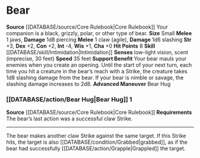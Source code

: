 ﻿---
burrow_speed: null
charisma: '+0'
climb_speed: null
constitution: '+2'
dexterity: '+2'
element: null
fly_speed: null
hp: '8'
id: '2'
intelligence: '-4'
land_speed: '35'
max_speed: '35'
name: Bear
rarity: Common
rus_type_level: null
sense:
- low-light vision
- scent(imprecise
- 30 feet)
size: Small
skill:
- '[[DATABASE/skill/Intimidation|Intimidation]]'
source: '[[DATABASE/source/Core Rulebook|Core Rulebook]]'
speed:
- 35 feet
strength: '+3'
strength_req: '3'
swim_speed: null
trait: null
type: Animal Companion
wisdom: '+1'

---
# Bear

**Source** [[DATABASE/source/Core Rulebook|Core Rulebook]] 
Your companion is a black, grizzly, polar, or other type of bear.
**Size** Small
**Melee** <span class="action-icon">1</span> jaws, **Damage** 1d8 piercing
**Melee** <span class="action-icon">1</span> claw (agile), **Damage** 1d6 slashing
**Str** +3, **Dex** +2, **Con** +2, **Int** -4, **Wis** +1, **Cha** +0
**Hit Points** 8
**Skill** [[DATABASE/skill/Intimidation|Intimidation]] 
**Senses** low-light vision, scent (imprecise, 30 feet)
**Speed** 35 feet
**Support Benefit** Your bear mauls your enemies when you create an opening. Until the start of your next turn, each time you hit a creature in the bear’s reach with a Strike, the creature takes 1d8 slashing damage from the bear. If your bear is nimble or savage, the slashing damage increases to 2d8.
**Advanced Maneuver** Bear Hug

### [[DATABASE/action/Bear Hug|Bear Hug]] <span class="action-icon">1</span>

**Source** [[DATABASE/source/Core Rulebook|Core Rulebook]] 
**Requirements** The bear’s last action was a successful claw Strike.

---
The bear makes another claw Strike against the same target. If this Strike hits, the target is also [[DATABASE/condition/Grabbed|grabbed]], as if the bear had successfully [[DATABASE/action/Grapple|Grappled]] the target.